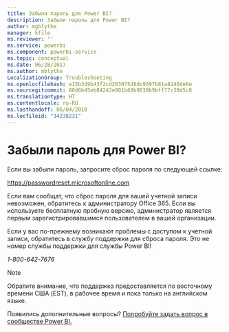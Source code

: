 ```yaml
---
title: Забыли пароль для Power BI?
description: Забыли пароль для Power BI?
author: mgblythe
manager: kfile
ms.reviewer: ''
ms.service: powerbi
ms.component: powerbi-service
ms.topic: conceptual
ms.date: 06/28/2017
ms.author: mblythe
LocalizationGroup: Troubleshooting
ms.openlocfilehash: e15b3d9b43f2cd203075d8dc9397b81a8240de6e
ms.sourcegitcommit: 80d6b45eb84243e801b60b9038b9bff77c30d5c8
ms.translationtype: HT
ms.contentlocale: ru-RU
ms.lasthandoff: 06/04/2018
ms.locfileid: "34238231"
---
```

# <a name="forgot-your-password-for-power-bi"></a>Забыли пароль для Power BI?
Если вы забыли пароль, запросите сброс пароля по следующей ссылке:

<https://passwordreset.microsoftonline.com>

Если вам сообщат, что сброс пароля для вашей учетной записи невозможен, обратитесь к администратору Office 365. Если вы используете бесплатную пробную версию, администратор является первым зарегистрировавшимся пользователем в вашей организации.

Если у вас по-прежнему возникают проблемы с доступом к учетной записи, обратитесь в службу поддержки для сброса пароля. Это не номер службы поддержки для службы Power BI!

*1-800-642-7676*

> [!NOTE]
> Обратите внимание, что поддержка предоставляется по восточному времени США (EST), в рабочее время и пока только на английском языке.
> 
> 

Появились дополнительные вопросы? [Попробуйте задать вопрос в сообществе Power BI.](http://community.powerbi.com/)

